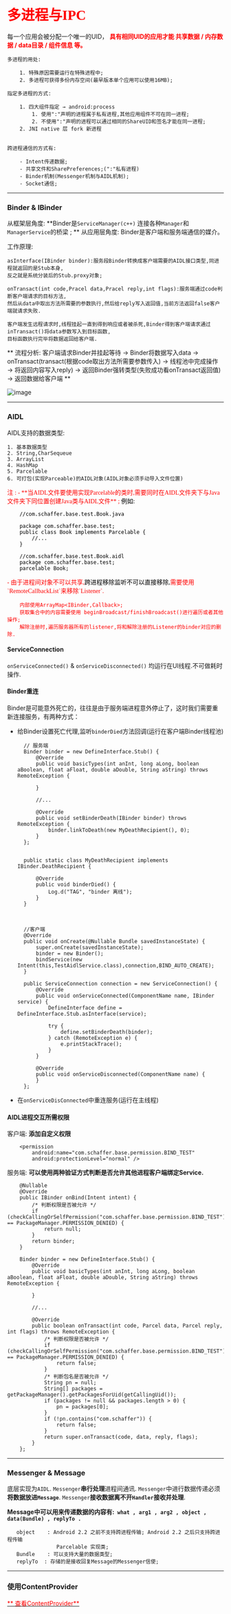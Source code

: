 # <font color="red" size = 6 face="微软雅黑">多进程与IPC </font> #

每一个应用会被分配一个唯一的UID， **<font color=red>具有相同UID的应用才能 共享数据 / 内存数据 / data目录 / 组件信息 等。</font>**


	多进程的用处:

		1. 特殊原因需要运行在特殊进程中;
		2. 多进程可获得多份内存空间(最早版本单个应用可以使用16MB);

	指定多进程的方式:
	
		1. 四大组件指定 → android:process
			1. 使用":"声明的进程属于私有进程,其他应用组件不可在同一进程;
			2. 不使用":"声明的进程可以通过相同的ShareUID和签名才能在同一进程;
		2. JNI native 层 fork 新进程


	跨进程通信的方式有:
		
		- Intent传递数据;
		- 共享文件和SharePreferences;(":"私有进程)
		- Binder机制(Messenger机制与AIDL机制);
		- Socket通信;

---
### Binder & IBinder
从框架层角度: **Binder是`ServiceManager(c++)` 连接各种`Manager`和`ManagerService`的桥梁 ; **
从应用层角度: Binder是客户端和服务端通信的媒介。

 
工作原理:
	
	asInterface(IBinder binder):服务段Binder转换成客户端需要的AIDL接口类型,同进程就返回的是Stub本身,
	反之就是系统分装后的Stub.proxy对象;
		
	onTransact(int code,Pracel data,Pracel reply,int flags):服务端通过code判断客户端请求的目标方法,
	然后从data中取出方法所需要的参数执行,然后给reply写入返回值,当前方法返回false客户端就请求失败.
	
	客户端发生远程请求时,线程挂起一直到得到响应或者被杀死,Binder得到客户端请求通过inTransact()将data参数写入到目标函数,
	目标函数执行完毕将数据返回给客户端.


**
流程分析:
	客户端请求Binder并挂起等待
	 → Binder将数据写入data →  onTransact(transact(根据code取出方法所需要参数传入)
	 → 线程池中完成操作 → 将返回内容写入reply)
	 → 返回Binder强转类型(失败成功看onTransact返回值)
	 → 返回数据给客户端
**

![image](https://timgsa.baidu.com/timg?image&quality=80&size=b9999_10000&sec=1512390149844&di=fa72137446d16e811330d3dcb956b7ca&imgtype=0&src=http%3A%2F%2Fwww.th7.cn%2Fd%2Ffile%2Fp%2F2016%2F09%2F22%2F6c542eae3fcf2879e6900b41d1157958.jpg)




---
### AIDL ###

AIDL支持的数据类型:

	1. 基本数据类型
	2. String,CharSequeue
	3. ArrayList
	4. HashMap
	5. Parcelable
	6. 可打包(实现Parceable)的AIDL对象(AIDL对象必须手动导入文件位置)

<font color = red  face="微软雅黑">
注 :  
- **当AIDL文件要使用实现Parcelable的类时,需要同时在AIDL文件夹下与Java文件夹下同位置创建Java类与AIDL文件** ;<font color = black>  例如:

		//com.schaffer.base.test.Book.java

		package com.schaffer.base.test;
		public class Book implements Parcelable {
			//...
		}

		//com.schaffer.base.test.Book.aidl
		package com.schaffer.base.test;
		parcelable Book;
</font >
- 由于进程间对象不可以共享,<font color = black>跨进程移除监听不可以直接移除,</font>需要使用`RemoteCallbackList`来移除`Listener`.

		内部使用ArrayMap<IBinder,Callback>;
		获取集合中的内容需要使用 beginBroadcast/finishBroadcast()进行遍历或者其他操作;	
		解除注册时,遍历服务器所有的listener,将和解除注册的Listener的binder对应的删除.

</font >



#### ServiceConnection
`onServiceConnected()` & `onServiceDisconnected()` 均运行在UI线程.不可做耗时操作. 

#### Binder重连
Binder是可能意外死亡的，往往是由于服务端进程意外停止了，这时我们需要重新连接服务，有两种方式： 

- 给Binder设置死亡代理,监听`binderDied`方法回调(运行在客户端Binder线程池) 

		// 服务端
		Binder binder = new DefineInterface.Stub() {
	        @Override
	        public void basicTypes(int anInt, long aLong, boolean aBoolean, float aFloat, double aDouble, String aString) throws RemoteException {
	
	        }
	
	        //...
	
	        @Override
	        public void setBinderDeath(IBinder binder) throws RemoteException {
	            binder.linkToDeath(new MyDeathRecipient(), 0);
	        }
	    };

			
	    public static class MyDeathRecipient implements IBinder.DeathRecipient {
	
	        @Override
	        public void binderDied() {
	            Log.d("TAG", "binder 离线");
	        }
	    }

		

		//客户端
		@Override
	    public void onCreate(@Nullable Bundle savedInstanceState) {
	        super.onCreate(savedInstanceState);
	        binder = new Binder();
	        bindService(new Intent(this,TestAidlService.class),connection,BIND_AUTO_CREATE);
	    }

		public ServiceConnection connection = new ServiceConnection() {
	        @Override
	        public void onServiceConnected(ComponentName name, IBinder service) {
	            DefineInterface define = DefineInterface.Stub.asInterface(service);
	
	            try {
	                define.setBinderDeath(binder);
	            } catch (RemoteException e) {
	                e.printStackTrace();
	            }
	        }
	
	        @Override
	        public void onServiceDisconnected(ComponentName name) {
	        }
	    };

- 在`onServiceDisConnected`中重连服务(运行在主线程)



#### AIDL进程交互所需权限 ####

客户端: **添加自定义权限**

	    <permission
	        android:name="com.schaffer.base.permission.BIND_TEST"
	        android:protectionLevel="normal" />

服务端: **可以使用两种验证方式判断是否允许其他进程客户端绑定Service.**

	    @Nullable
	    @Override
	    public IBinder onBind(Intent intent) {
			/* 判断权限是否被允许 */
	        if (checkCallingOrSelfPermission("com.schaffer.base.permission.BIND_TEST") == PackageManager.PERMISSION_DENIED) {
	            return null;
	        }
	        return binder;
	    }
	
	    Binder binder = new DefineInterface.Stub() {
	        @Override
	        public void basicTypes(int anInt, long aLong, boolean aBoolean, float aFloat, double aDouble, String aString) throws RemoteException {
	
	        }
			
			//...

	        @Override
	        public boolean onTransact(int code, Parcel data, Parcel reply, int flags) throws RemoteException {
	            /* 判断权限是否被允许 */
	            if (checkCallingOrSelfPermission("com.schaffer.base.permission.BIND_TEST") == PackageManager.PERMISSION_DENIED) {
	                return false;
	            }
	            /* 判断包名是否被允许 */
	            String pn = null;
	            String[] packages = getPackageManager().getPackagesForUid(getCallingUid());
	            if (packages != null && packages.length > 0) {
	                pn = packages[0];
	            }
	            if (!pn.contains("com.schaffer")) {
	                return false;
	            }
	            return super.onTransact(code, data, reply, flags);
	        }
	    };


---
### Messenger & Message ###
底层实现为`AIDL`.
`Messenger`**串行处理**进程间通讯.
`Messenger`中进行数据传递必须**将数据放进`Message`**.
`Messenger`**接收数据离不开`Handler`接收并处理**.

**Message中可以用来传递数据的内容有:` what , arg1 , arg2 , object , data(Bundle) , replyTo .`**

	   object	 : Android 2.2 之前不支持跨进程传输; Android 2.2 之后只支持跨进程传输 
					Parcelable 实现类;
	   Bundle	 : 可以支持大量的数据类型;
	   replyTo	: 存储的是接收回复Message的Messenger信使;
---
### 使用ContentProvider ###
[<font color=red>**	查看ContentProvider**</font>](https://github.com/SchafferWang0818/SchafferBaseLibrary/blob/master/notes/Android%E4%B9%8B%E5%9B%9B%E5%A4%A7%E7%BB%84%E4%BB%B6%E2%80%94%E2%80%94ContentProvider.md)
